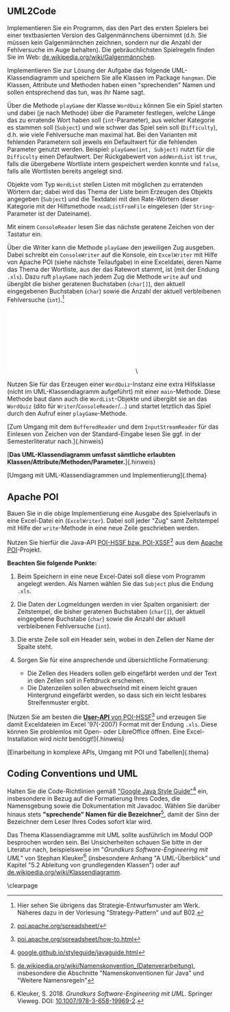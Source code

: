 ## UML2Code

Implementieren Sie ein Programm, das den Part des ersten Spielers bei einer textbasierten
Version des Galgenmännchens übernimmt (d.h. Sie müssen kein Galgenmännchen zeichnen, sondern
nur die Anzahl der Fehlversuche im Auge behalten). Die gebräuchlichsten Spielregeln finden
Sie im Web: [de.wikipedia.org/wiki/Galgenmännchen](https://de.wikipedia.org/wiki/Galgenm%C3%A4nnchen).

Implementieren Sie zur Lösung der Aufgabe das folgende UML-Klassendiagramm und speichern Sie
alle Klassen im Package `hangman`. Die Klassen, Attribute und Methoden haben einen "sprechenden"
Namen und sollen entsprechend das tun, was ihr Name sagt.

Über die Methode `playGame` der Klasse `WordQuiz` können Sie ein Spiel starten und dabei (je
nach Methode) über die Parameter festlegen, welche Länge das zu erratende Wort haben soll
(`int`-Parameter), aus welcher Kategorie es stammen soll (`Subject`) und wie schwer das Spiel
sein soll (`Difficulty`), d.h. wie viele Fehlversuche man  maximal hat. Bei den Varianten mit
fehlenden Parametern soll jeweils ein Defaultwert für die fehlenden Parameter genutzt werden.
Beispiel: `playGame(int, Subject)` nutzt für die `Difficulty` einen Defaultwert. Der Rückgabewert
von `addWordList` ist `true`, falls die übergebene Wortliste intern gespeichert werden konnte und
`false`, falls alle Wortlisten bereits angelegt sind.

Objekte vom Typ `WordList` stellen Listen mit möglichen zu erratenden Wörtern dar; dabei
wird das Thema der Liste beim Erzeugen des Objekts angegeben (`Subject`) und die Textdatei
mit den Rate-Wörtern dieser Kategorie mit der Hilfsmethode `readListFromFile` eingelesen (der
`String`-Parameter ist der Dateiname).

Mit einem `ConsoleReader` lesen Sie das nächste geratene Zeichen von der Tastatur ein.

Über die Writer kann die Methode `playGame` den jeweiligen Zug ausgeben. Dabei schreibt
ein `ConsoleWriter` auf die Konsole, ein `ExcelWriter` mit Hilfe von Apache POI (siehe
nächste Teilaufgabe) in eine Exceldatei, deren Name das Thema der Wortliste, aus der
das Ratewort stammt, ist (mit der Endung `.xls`). Dazu ruft `playGame` nach jedem Zug die
Methode `write` auf und übergibt die bisher geratenen Buchstaben (`char[]`), den aktuell
eingegebenen Buchstaben (`char`) sowie die Anzahl der aktuell verbleibenen Fehlversuche
(`int`).[^6]

![UML](figs/galgenmaennchen.pdf)\


Nutzen Sie für das Erzeugen einer `WordQuiz`-Instanz eine extra Hilfsklasse (nicht im UML-Klassendiagramm
aufgeführt) mit einer `main`-Methode. Diese Methode baut dann auch die `WordList`-Objekte und übergibt
sie an das `WordQuiz` (dito für `Writer`/`ConsoleReader`/...) und startet letztlich das Spiel durch den
Aufruf einer `playGame`-Methode.


[Zum Umgang mit dem `BufferedReader` und dem `InputStreamReader` für das Einlesen
 von Zeichen von der Standard-Eingabe lesen Sie ggf. in der Semesterliteratur
 nach.]{.hinweis}

[**Das UML-Klassendiagramm umfasst sämtliche erlaubten Klassen/Attribute/Methoden/Parameter.**]{.hinweis}

[^6]: Hier sehen Sie übrigens das Strategie-Entwurfsmuster am Werk. Näheres dazu in der
Vorlesung "Strategy-Pattern" und auf B02.

[Umgang mit UML-Klassendiagrammen und Implementierung]{.thema}


## Apache POI

Bauen Sie in die obige Implementierung eine Ausgabe des Spielverlaufs in eine Excel-Datei ein
(`ExcelWriter`). Dabei soll jeder "Zug" samt Zeitstempel mit Hilfe der `write`-Methode in eine
neue Zeile geschrieben werden.

Nutzen Sie hierfür die Java-API [POI-HSSF bzw. POI-XSSF](https://poi.apache.org/components/spreadsheet/index.html)[^4]
aus dem [Apache POI](https://poi.apache.org/)-Projekt.


**Beachten Sie folgende Punkte:**

1.  Beim Speichern in eine neue Excel-Datei soll diese vom Programm angelegt
    werden. Als Namen wählen Sie das `Subject` plus die Endung `.xls`.

2.  Die Daten der Logmeldungen werden in vier Spalten organisiert: der Zeitstempel,
    die bisher geratenen Buchstaben (`char[]`), der aktuell eingegebene Buchstabe (`char`)
    sowie die Anzahl der aktuell verbleibenen Fehlversuche (`int`).

3.  Die erste Zeile soll ein Header sein, wobei in den Zellen der Name der Spalte steht.

4.  Sorgen Sie für eine ansprechende und übersichtliche Formatierung:
    *   Die Zellen des Headers sollen gelb eingefärbt werden und der
        Text in den Zellen soll in Fettdruck erscheinen.
    *   Die Datenzeilen sollen abwechselnd mit einem leicht grauen Hintergrund
        eingefärbt werden, so dass sich ein leicht lesbares Streifenmuster
        ergibt.


[Nutzen Sie am besten die
 [**User-API** von POI-HSSF](https://poi.apache.org/components/spreadsheet/how-to.html#user_api)[^5]
 und erzeugen Sie damit Exceldateien im Excel '97(-2007) Format mit  der Endung `.xls`. Diese können
 Sie problemlos mit Open- oder LibreOffice öffnen. Eine Excel-Installation wird *nicht* benötigt!]{.hinweis}

[^4]: [poi.apache.org/spreadsheet/](https://poi.apache.org/components/spreadsheet/index.html)
[^5]: [poi.apache.org/spreadsheet/how-to.html](https://poi.apache.org/components/spreadsheet/how-to.html#user_api)

[Einarbeitung in komplexe APIs, Umgang mit POI und Tabellen]{.thema}

## Coding Conventions und UML

Halten Sie die Code-Richtlinien gemäß ["Google Java Style Guide"](https://google.github.io/styleguide/javaguide.html)[^1]
ein, insbesondere in Bezug auf die Formatierung Ihres Codes, die Namensgebung sowie die Dokumentation mit
Javadoc. Wählen Sie darüber hinaus stets **"sprechende" Namen für die Bezeichner**[^2], damit der Sinn der
Bezeichner dem Leser Ihres Codes sofort klar wird.

Das Thema Klassendiagramme mit UML sollte ausführlich im Modul OOP besprochen worden sein. Bei Unsicherheiten
schauen Sie bitte in der Literatur nach, beispielsweise im "*Grundkurs Software-Engineering mit UML*" von
Stephan Kleuker[^3] (insbesondere Anhang "A UML-Überblick" und Kapitel "5.2 Ableitung von grundlegenden Klassen")
oder auf [de.wikipedia.org/wiki/Klassendiagramm](https://de.wikipedia.org/wiki/Klassendiagramm).


[^1]: [google.github.io/styleguide/javaguide.html](https://google.github.io/styleguide/javaguide.html)
[^2]: [de.wikipedia.org/wiki/Namenskonvention_(Datenverarbeitung)](https://de.wikipedia.org/wiki/Namenskonvention_(Datenverarbeitung)), insbesondere die Abschnitte "Namenskonventionen für Java" und "Weitere Namensregeln"
[^3]: Kleuker, S. 2018. *Grundkurs Software-Engineering mit UML*. Springer Vieweg. DOI: [10.1007/978-3-658-19969-2](https://doi.org/10.1007/978-3-658-19969-2).






\clearpage
